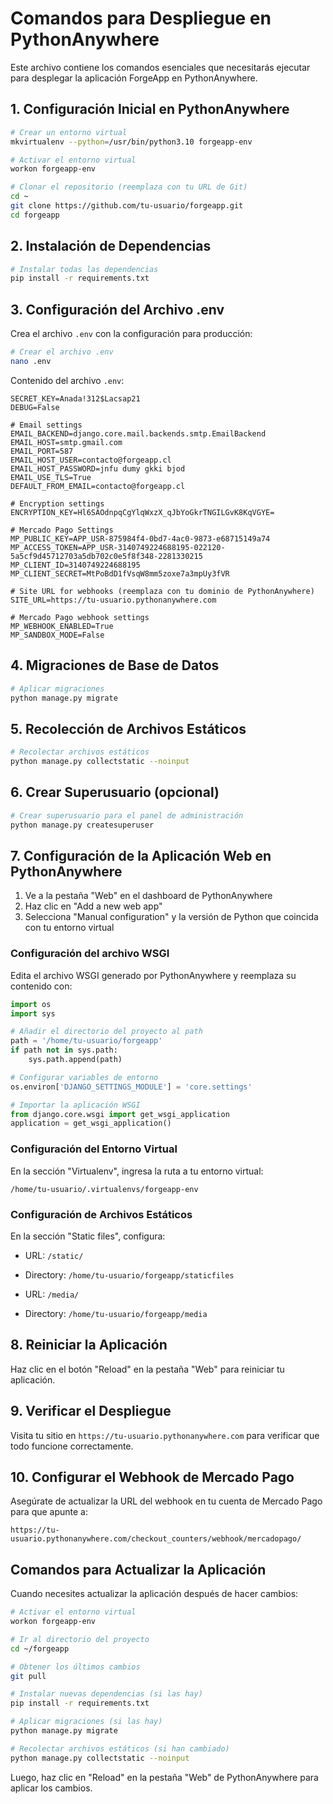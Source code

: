 # Comandos para Despliegue en PythonAnywhere

Este archivo contiene los comandos esenciales que necesitarás ejecutar para desplegar la aplicación ForgeApp en PythonAnywhere.

## 1. Configuración Inicial en PythonAnywhere

```bash
# Crear un entorno virtual
mkvirtualenv --python=/usr/bin/python3.10 forgeapp-env

# Activar el entorno virtual
workon forgeapp-env

# Clonar el repositorio (reemplaza con tu URL de Git)
cd ~
git clone https://github.com/tu-usuario/forgeapp.git
cd forgeapp
```

## 2. Instalación de Dependencias

```bash
# Instalar todas las dependencias
pip install -r requirements.txt
```

## 3. Configuración del Archivo .env

Crea el archivo `.env` con la configuración para producción:

```bash
# Crear el archivo .env
nano .env
```

Contenido del archivo `.env`:
```
SECRET_KEY=Anada!312$Lacsap21
DEBUG=False

# Email settings
EMAIL_BACKEND=django.core.mail.backends.smtp.EmailBackend
EMAIL_HOST=smtp.gmail.com
EMAIL_PORT=587
EMAIL_HOST_USER=contacto@forgeapp.cl
EMAIL_HOST_PASSWORD=jnfu dumy gkki bjod
EMAIL_USE_TLS=True
DEFAULT_FROM_EMAIL=contacto@forgeapp.cl

# Encryption settings
ENCRYPTION_KEY=Hl6SAOdnpqCgYlqWxzX_qJbYoGkrTNGILGvK8KqVGYE=

# Mercado Pago Settings
MP_PUBLIC_KEY=APP_USR-875984f4-0bd7-4ac0-9873-e68715149a74
MP_ACCESS_TOKEN=APP_USR-3140749224688195-022120-5a5cf9d45712703a5db702c0e5f8f348-2281330215
MP_CLIENT_ID=3140749224688195
MP_CLIENT_SECRET=MtPoBdD1fVsqW8mm5zoxe7a3mpUy3fVR

# Site URL for webhooks (reemplaza con tu dominio de PythonAnywhere)
SITE_URL=https://tu-usuario.pythonanywhere.com

# Mercado Pago webhook settings
MP_WEBHOOK_ENABLED=True
MP_SANDBOX_MODE=False
```

## 4. Migraciones de Base de Datos

```bash
# Aplicar migraciones
python manage.py migrate
```

## 5. Recolección de Archivos Estáticos

```bash
# Recolectar archivos estáticos
python manage.py collectstatic --noinput
```

## 6. Crear Superusuario (opcional)

```bash
# Crear superusuario para el panel de administración
python manage.py createsuperuser
```

## 7. Configuración de la Aplicación Web en PythonAnywhere

1. Ve a la pestaña "Web" en el dashboard de PythonAnywhere
2. Haz clic en "Add a new web app"
3. Selecciona "Manual configuration" y la versión de Python que coincida con tu entorno virtual

### Configuración del archivo WSGI

Edita el archivo WSGI generado por PythonAnywhere y reemplaza su contenido con:

```python
import os
import sys

# Añadir el directorio del proyecto al path
path = '/home/tu-usuario/forgeapp'
if path not in sys.path:
    sys.path.append(path)

# Configurar variables de entorno
os.environ['DJANGO_SETTINGS_MODULE'] = 'core.settings'

# Importar la aplicación WSGI
from django.core.wsgi import get_wsgi_application
application = get_wsgi_application()
```

### Configuración del Entorno Virtual

En la sección "Virtualenv", ingresa la ruta a tu entorno virtual:
```
/home/tu-usuario/.virtualenvs/forgeapp-env
```

### Configuración de Archivos Estáticos

En la sección "Static files", configura:

- URL: `/static/`
- Directory: `/home/tu-usuario/forgeapp/staticfiles`

- URL: `/media/`
- Directory: `/home/tu-usuario/forgeapp/media`

## 8. Reiniciar la Aplicación

Haz clic en el botón "Reload" en la pestaña "Web" para reiniciar tu aplicación.

## 9. Verificar el Despliegue

Visita tu sitio en `https://tu-usuario.pythonanywhere.com` para verificar que todo funcione correctamente.

## 10. Configurar el Webhook de Mercado Pago

Asegúrate de actualizar la URL del webhook en tu cuenta de Mercado Pago para que apunte a:
```
https://tu-usuario.pythonanywhere.com/checkout_counters/webhook/mercadopago/
```

## Comandos para Actualizar la Aplicación

Cuando necesites actualizar la aplicación después de hacer cambios:

```bash
# Activar el entorno virtual
workon forgeapp-env

# Ir al directorio del proyecto
cd ~/forgeapp

# Obtener los últimos cambios
git pull

# Instalar nuevas dependencias (si las hay)
pip install -r requirements.txt

# Aplicar migraciones (si las hay)
python manage.py migrate

# Recolectar archivos estáticos (si han cambiado)
python manage.py collectstatic --noinput
```

Luego, haz clic en "Reload" en la pestaña "Web" de PythonAnywhere para aplicar los cambios.
